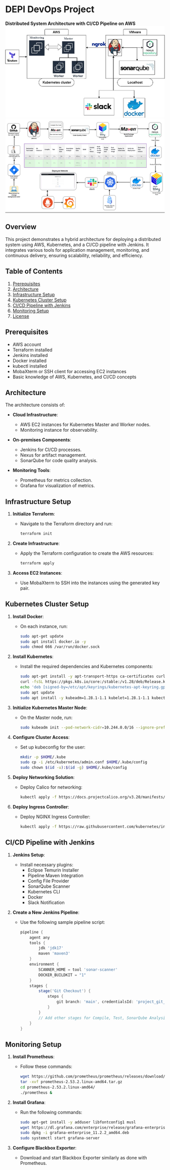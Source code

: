 # DEPI DevOps Project 

**Distributed System Architecture with CI/CD Pipeline on AWS**
![alt text](<WhatsApp Image 2024-10-20 at 17.33.43_40e01df4.jpg>)
![alt text](image.png)

## Overview

This project demonstrates a hybrid architecture for deploying a distributed system using AWS, Kubernetes, and a CI/CD pipeline with Jenkins. It integrates various tools for application management, monitoring, and continuous delivery, ensuring scalability, reliability, and efficiency.

## Table of Contents

1. [Prerequisites](#prerequisites)
2. [Architecture](#architecture)
3. [Infrastructure Setup](#infrastructure-setup)
4. [Kubernetes Cluster Setup](#kubernetes-cluster-setup)
5. [CI/CD Pipeline with Jenkins](#cicd-pipeline-with-jenkins)
6. [Monitoring Setup](#monitoring-setup)
7. [License](#license)

## Prerequisites

- AWS account
- Terraform installed
- Jenkins installed
- Docker installed
- kubectl installed
- MobaXterm or SSH client for accessing EC2 instances
- Basic knowledge of AWS, Kubernetes, and CI/CD concepts

## Architecture

The architecture consists of:

- **Cloud Infrastructure**: 
  - AWS EC2 instances for Kubernetes Master and Worker nodes.
  - Monitoring instance for observability.
  
- **On-premises Components**: 
  - Jenkins for CI/CD processes.
  - Nexus for artifact management.
  - SonarQube for code quality analysis.

- **Monitoring Tools**: 
  - Prometheus for metrics collection.
  - Grafana for visualization of metrics.

## Infrastructure Setup

1. **Initialize Terraform**:
   - Navigate to the Terraform directory and run:
     ```bash
     terraform init
     ```

2. **Create Infrastructure**:
   - Apply the Terraform configuration to create the AWS resources:
     ```bash
     terraform apply
     ```

3. **Access EC2 Instances**:
   - Use MobaXterm to SSH into the instances using the generated key pair.

## Kubernetes Cluster Setup

1. **Install Docker**:
   - On each instance, run:
     ```bash
     sudo apt-get update
     sudo apt install docker.io -y
     sudo chmod 666 /var/run/docker.sock
     ```

2. **Install Kubernetes**:
   - Install the required dependencies and Kubernetes components:
     ```bash
     sudo apt-get install -y apt-transport-https ca-certificates curl gnupg
     curl -fsSL https://pkgs.k8s.io/core:/stable:/v1.28/deb/Release.key | sudo gpg --dearmor -o /etc/apt/keyrings/kubernetes-apt-keyring.gpg
     echo 'deb [signed-by=/etc/apt/keyrings/kubernetes-apt-keyring.gpg] https://pkgs.k8s.io/core:/stable:/v1.28/deb/ /' | sudo tee /etc/apt/sources.list.d/kubernetes.list
     sudo apt update
     sudo apt install -y kubeadm=1.28.1-1.1 kubelet=1.28.1-1.1 kubectl=1.28.1-1.1
     ```

3. **Initialize Kubernetes Master Node**:
   - On the Master node, run:
     ```bash
     sudo kubeadm init --pod-network-cidr=10.244.0.0/16 --ignore-preflight-errors=all
     ```

4. **Configure Cluster Access**:
   - Set up kubeconfig for the user:
     ```bash
     mkdir -p $HOME/.kube
     sudo cp -i /etc/kubernetes/admin.conf $HOME/.kube/config
     sudo chown $(id -u):$(id -g) $HOME/.kube/config
     ```

5. **Deploy Networking Solution**:
   - Deploy Calico for networking:
     ```bash
     kubectl apply -f https://docs.projectcalico.org/v3.20/manifests/calico.yaml
     ```

6. **Deploy Ingress Controller**:
   - Deploy NGINX Ingress Controller:
     ```bash
     kubectl apply -f https://raw.githubusercontent.com/kubernetes/ingress-nginx/controller-v0.49.0/deploy/static/provider/baremetal/deploy.yaml
     ```

## CI/CD Pipeline with Jenkins

1. **Jenkins Setup**:
   - Install necessary plugins:
     - Eclipse Temurin Installer
     - Pipeline Maven Integration
     - Config File Provider
     - SonarQube Scanner
     - Kubernetes CLI
     - Docker
     - Slack Notification

2. **Create a New Jenkins Pipeline**:
   - Use the following sample pipeline script:
     ```groovy
     pipeline {
         agent any
         tools {
             jdk 'jdk17'
             maven 'maven3'
         }
         environment {
             SCANNER_HOME = tool 'sonar-scanner'
             DOCKER_BUILDKIT = "1"
         }
         stages {
             stage('Git Checkout') {
                 steps {
                     git branch: 'main', credentialsId: 'project_git_token', url: 'https://github.com/your-repo.git'
                 }
             }
             // Add other stages for Compile, Test, SonarQube Analysis, Build, Publish, etc.
         }
     }
     ```

## Monitoring Setup

1. **Install Prometheus**:
   - Follow these commands:
     ```bash
     wget https://github.com/prometheus/prometheus/releases/download/v2.53.2/prometheus-2.53.2.linux-amd64.tar.gz
     tar -xvf prometheus-2.53.2.linux-amd64.tar.gz
     cd prometheus-2.53.2.linux-amd64/
     ./prometheus &
     ```

2. **Install Grafana**:
   - Run the following commands:
     ```bash
     sudo apt-get install -y adduser libfontconfig1 musl
     wget https://dl.grafana.com/enterprise/release/grafana-enterprise_11.2.2_amd64.deb
     sudo dpkg -i grafana-enterprise_11.2.2_amd64.deb
     sudo systemctl start grafana-server
     ```

3. **Configure Blackbox Exporter**:
   - Download and start Blackbox Exporter similarly as done with Prometheus.

